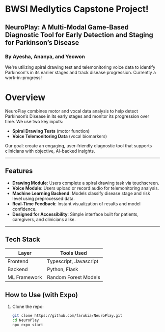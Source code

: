 # BWSI Medlytics Capstone Project!
## NeuroPlay: A Multi-Modal Game-Based Diagnostic Tool for Early Detection and Staging for Parkinson’s Disease
### By Ayesha, Ananya, and Yeowon
We're utilizing spiral drawing test and telemonitoring voice data to identify Parkinson's in its earlier stages and track disease progression.
Currently a work-in-progress!

#  Overview
NeuroPlay combines motor and vocal data analysis to help detect Parkinson’s Disease in its early stages and monitor its progression over time. We use two key inputs:
- **Spiral Drawing Tests** (motor function)
- **Voice Telemonitoring Data** (vocal biomarkers)

Our goal: create an engaging, user-friendly diagnostic tool that supports clinicians with objective, AI-backed insights.

---

##  Features
-  **Drawing Module**: Users complete a spiral drawing task via touchscreen.
-  **Voice Module**: Users upload or record audio for telemonitoring analysis.
-  **Machine Learning Backend**: Models classify disease stage and risk level using preprocessed data.
-  **Real-Time Feedback**: Instant visualization of results and model confidence.
-  **Designed for Accessibility**: Simple interface built for patients, caregivers, and clinicians alike.

---

## Tech Stack
| Layer        | Tools Used               |
|--------------|--------------------------|
| Frontend     | Typescript, Javascript   |
| Backend      | Python, Flask            |
| ML Framework | Random Forest Models     |

## How to Use (with Expo)
1. Clone the repo:
   ```bash
   git clone https://github.com/farukia/NeuroPlay.git
   cd NeuroPlay
   npx expo start
